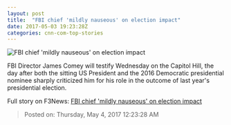```yaml
---
layout: post
title:  "FBI chief 'mildly nauseous' on election impact"
date: 2017-05-03 19:23:28Z
categories: cnn-com-top-stories
---
```


![FBI chief 'mildly nauseous' on election impact](http://i2.cdn.cnn.com/cnnnext/dam/assets/170309164539-james-comey-0908-super-tease.jpg)

FBI Director James Comey will testify Wednesday on the Capitol Hill, the day after both the sitting US President and the 2016 Democratic presidential nominee sharply criticized him for his role in the outcome of last year's presidential election.


Full story on F3News: [FBI chief 'mildly nauseous' on election impact](http://www.f3nws.com/n/XAHRmH)

> Posted on: Thursday, May 4, 2017 12:23:28 AM
